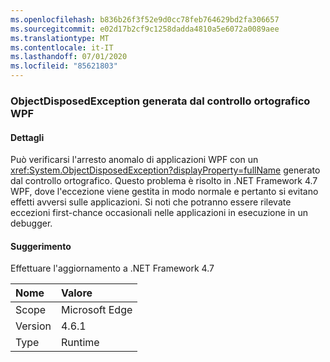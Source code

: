 ```yaml
---
ms.openlocfilehash: b836b26f3f52e9d0cc78feb764629bd2fa306657
ms.sourcegitcommit: e02d17b2cf9c1258dadda4810a5e6072a0089aee
ms.translationtype: MT
ms.contentlocale: it-IT
ms.lasthandoff: 07/01/2020
ms.locfileid: "85621803"
---
```

### <a name="objectdisposedexception-thrown-by-wpf-spellchecker"></a>ObjectDisposedException generata dal controllo ortografico WPF

#### <a name="details"></a>Dettagli

Può verificarsi l'arresto anomalo di applicazioni WPF con un <xref:System.ObjectDisposedException?displayProperty=fullName> generato dal controllo ortografico. Questo problema è risolto in .NET Framework 4.7 WPF, dove l'eccezione viene gestita in modo normale e pertanto si evitano effetti avversi sulle applicazioni. Si noti che potranno essere rilevate eccezioni first-chance occasionali nelle applicazioni in esecuzione in un debugger.

#### <a name="suggestion"></a>Suggerimento

Effettuare l'aggiornamento a .NET Framework 4.7

| Nome    | Valore       |
|:--------|:------------|
| Scope   |Microsoft Edge|
|Version|4.6.1|
|Type|Runtime|
